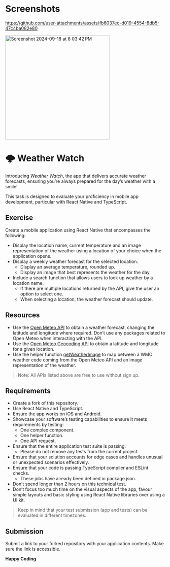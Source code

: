 # Screenshots


https://github.com/user-attachments/assets/fb6037ec-d019-4554-8db5-47c4ba082e80

<img width="328" alt="Screenshot 2024-09-18 at 8 03 42 PM" src="https://github.com/user-attachments/assets/6d810bd7-2c3f-48f1-85c5-45bc2fe06e67">



# 🌩️ Weather Watch

Introducing *Weather Watch*, the app that delivers accurate weather forecasts, ensuring you’re always prepared for the day’s weather with a smile!

This task is designed to evaluate your proficiency in mobile app development, particular with React Native and TypeScript.

## Exercise

Create a mobile application using React Native that encompasses the following:

- Display the location name, current temperature and an image representation of the weather using a location of your choice when the application opens.
- Display a weekly weather forecast for the selected location.
   - Display an average temperature, rounded up.
   - Display an image that best represents the weather for the day.
- Include a search function that allows users to look up weather by a location name.
  - If there are multiple locations returned by the API, give the user an option to select one.
  - When selecting a location, the weather forecast should update.

## Resources

- Use the [Open Meteo API](https://api.open-meteo.com/v1/forecast?latitude=52.52&longitude=13.41&current=temperature_2m&hourly=temperature_2m,weather_code) to obtain a weather forecast, changing the latitude and longitude where required. Don’t use any packages related to Open Meteo when interacting with the API.
- Use the [Open Meteo Geocoding API](https://geocoding-api.open-meteo.com/v1/search?name=) to obtain a latitude and longitude for a given location.
- Use the helper function [getWeatherImage](./src/helpers/getWeatherImage.ts) to map between a WMO weather code coming from the Open Meteo API and an image representation of the weather.

> Note: All APIs listed above are free to use without sign up.

## Requirements

- Create a fork of this repository.
- Use React Native and TypeScript.
- Ensure the app works on iOS and Android.
- Showcase your software’s testing capabilities to ensure it meets requirements by testing:
   - One complex component.
   - One helper function.
   - One API request.
- Ensure that the entire application test suite is passing.
   - Please do not remove any tests from the current project.
- Ensure that your solution accounts for edge cases and handles unusual or unexpected scenarios effectively.
- Ensure that your code is passing TypeScript compiler and ESLint checks.
   - These jobs have already been defined in package.json.
- Don’t spend longer than 2 hours on this technical test.
- Don’t focus too much time on the visual aspects of the app, favour simple layouts and basic styling using React Native libraries over using a UI kit.

> Keep in mind that your test submission (app and tests) can be evaluated in different timezones.

## Submission

Submit a link to your forked repository with your application contents. Make sure the link is accessible.

**Happy Coding**
